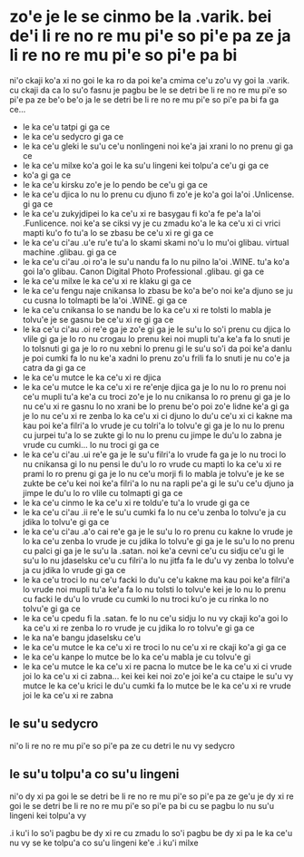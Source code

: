 zo'e je le se cinmo be la .varik. bei de'i li re no re mu pi'e so pi'e pa ze ja li re no re mu pi'e so pi'e pa bi
=================================================================================================================

ni'o ckaji ko'a xi no goi le ka ro da poi ke'a cmima ce'u zo'u vy goi la .varik. cu ckaji da ca lo su'o fasnu je pagbu be le se detri be li re no re mu pi'e so pi'e pa ze be'o be'o ja le se detri be li re no re mu pi'e so pi'e pa bi fa ga ce...

* le ka ce'u tatpi gi ga ce
* le ka ce'u sedycro gi ga ce
* le ka ce'u gleki le su'u ce'u nonlingeni noi ke'a jai xrani lo no prenu gi ga ce
* le ka ce'u milxe ko'a goi le ka su'u lingeni kei tolpu'a ce'u gi ga ce
* ko'a gi ga ce
* le ka ce'u kirsku zo'e je lo pendo be ce'u gi ga ce
* le ka ce'u djica lo nu lo prenu cu djuno fi zo'e je ko'a goi la'oi .Unlicense. gi ga ce
* le ka ce'u zukyjdipei lo ka ce'u xi re basygau fi ko'a fe pe'a la'oi .Funlicence. noi ke'a se ciksi vy je cu zmadu ko'a le ka ce'u xi ci vrici mapti ku'o fo tu'a lo se zbasu be ce'u xi re gi ga ce
* le ka ce'u ci'au .u'e ru'e tu'a lo skami skami no'u lo mu'oi glibau. virtual machine .glibau. gi ga ce
* le ka ce'u ci'au .oi ro'a le su'u nandu fa lo nu pilno la'oi .WINE. tu'a ko'a goi la'o glibau. Canon Digital Photo Professional .glibau. gi ga ce
* le ka ce'u milxe le ka ce'u xi re klaku gi ga ce
* le ka ce'u fengu naje cnikansa lo zbasu be ko'a be'o noi ke'a djuno se ju cu cusna lo tolmapti be la'oi .WINE. gi ga ce
* le ka ce'u cnikansa lo se nandu be lo ka ce'u xi re tolsti lo mabla je tolvu'e je se gasnu be ce'u xi re gi ga ce
* le ka ce'u ci'au .oi re'e ga je zo'e gi ga je le su'u lo so'i prenu cu djica lo vlile gi ga je lo ro nu crogau lo prenu kei noi mupli tu'a ke'a fa lo snuti je lo tolsnuti gi ga je lo ro nu xebni lo prenu gi le su'u so'i da poi ke'a danlu je poi cumki fa lo nu ke'a xadni lo prenu zo'u frili fa lo snuti je nu co'e ja catra da gi ga ce
* le ka ce'u mutce le ka ce'u xi re djica 
* le ka ce'u mutce le ka ce'u xi re re'enje djica ga je lo nu lo ro prenu noi ce'u mupli tu'a ke'a cu troci zo'e je lo nu cnikansa lo ro prenu gi ga je lo nu ce'u xi re gasnu lo no xrani be lo prenu be'o poi zo'e lidne ke'a gi ga je lo nu ce'u xi re zenba lo ka ce'u xi ci djuno lo du'u ce'u xi ci kakne ma kau poi ke'a filri'a lo vrude je cu tolri'a lo tolvu'e gi ga je lo nu lo prenu cu jurpei tu'a lo se zukte gi lo nu lo prenu cu jimpe le du'u lo zabna je vrude cu cumki... lo nu troci gi ga ce
* le ka ce'u ci'au .ui re'e ga je le su'u filri'a lo vrude fa ga je lo nu troci lo nu cnikansa gi lo nu pensi le du'u lo ro vrude cu mapti lo ka ce'u xi re prami lo ro prenu gi ga je lo nu ce'u morji fi lo mabla je tolvu'e je ke se zukte be ce'u kei noi ke'a filri'a lo nu na rapli pe'a gi le su'u ce'u djuno ja jimpe le du'u lo ro vlile cu tolmapti gi ga ce
* le ka ce'u cinmo le ka ce'u xi re toldu'e tu'a lo vrude gi ga ce
* le ka ce'u ci'au .ii re'e le su'u cumki fa lo nu ce'u zenba lo tolvu'e ja cu jdika lo tolvu'e gi ga ce
* le ka ce'u ci'au .a'o cai re'e ga je le su'u lo ro prenu cu kakne lo vrude je lo ka ce'u zenba lo vrude je cu jdika lo tolvu'e gi ga je le su'u lo no prenu cu palci gi ga je le su'u la .satan. noi ke'a cevni ce'u cu sidju ce'u gi le su'u lo nu jdaselsku ce'u cu filri'a lo nu jitfa fa le du'u vy zenba lo tolvu'e ja cu jdika lo vrude gi ga ce
* le ka ce'u troci lo nu ce'u facki lo du'u ce'u kakne ma kau poi ke'a filri'a lo vrude noi mupli tu'a ke'a fa lo nu tolsti lo tolvu'e kei je lo nu lo prenu cu facki le du'u lo vrude cu cumki lo nu troci ku'o je cu rinka lo no tolvu'e gi ga ce
* le ka ce'u cpedu fi la .satan. fe lo nu ce'u sidju lo nu vy ckaji ko'a goi lo ka ce'u xi re zenba lo ro vrude je cu jdika lo ro tolvu'e gi ga ce
* le ka na'e bangu jdaselsku ce'u
* le ka ce'u mutce le ka ce'u xi re troci lo nu ce'u xi re ckaji ko'a gi ga ce
* le ka ce'u kanpe lo mutce be lo ka ce'u mabla je cu tolvu'e gi
* le ka ce'u mutce le ka ce'u xi re pacna lo mutce be le ka ce'u xi ci vrude joi lo ka ce'u xi ci zabna... kei kei kei noi zo'e joi ke'a cu ctaipe le su'u vy mutce le ka ce'u krici le du'u cumki fa lo mutce be le ka ce'u xi re vrude joi le ka ce'u xi re zabna

## le su'u sedycro
ni'o li re no re mu pi'e so pi'e pa ze cu detri le nu vy sedycro

## le su'u tolpu'a co su'u lingeni
ni'o dy xi pa goi le se detri be li re no re mu pi'e so pi'e pa ze ge'u je dy xi re goi le se detri be li re no re mu pi'e so pi'e pa bi cu se pagbu lo nu su'u lingeni kei tolpu'a vy

.i ku'i lo so'i pagbu be dy xi re cu zmadu lo so'i pagbu be dy xi pa le ka ce'u nu vy se ke tolpu'a co su'u lingeni ke'e  .i ku'i milxe

